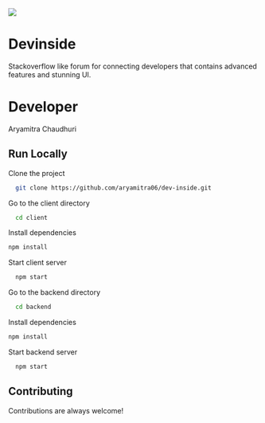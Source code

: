<img src="https://user-images.githubusercontent.com/79497113/208581036-5fa0d04f-e492-4895-90da-1d2dfe6cbf1e.svg"/>

# Devinside 
Stackoverflow like forum for connecting developers that contains advanced features and stunning UI.

# Developer
Aryamitra Chaudhuri

## Run Locally  

Clone the project  

~~~bash  
  git clone https://github.com/aryamitra06/dev-inside.git
~~~

Go to the client directory  

~~~bash  
  cd client
~~~

Install dependencies  

~~~bash  
npm install
~~~

Start client server  

~~~bash  
  npm start
~~~

Go to the backend directory  

~~~bash  
  cd backend
~~~

Install dependencies  

~~~bash  
npm install
~~~

Start backend server

~~~bash  
  npm start
~~~


## Contributing  

Contributions are always welcome!
